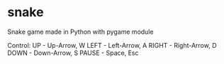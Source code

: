 # snake
Snake game made in Python with pygame module

Control:
UP - Up-Arrow, W
LEFT - Left-Arrow, A
RIGHT - Right-Arrow, D
DOWN - Down-Arrow, S
PAUSE - Space, Esc
